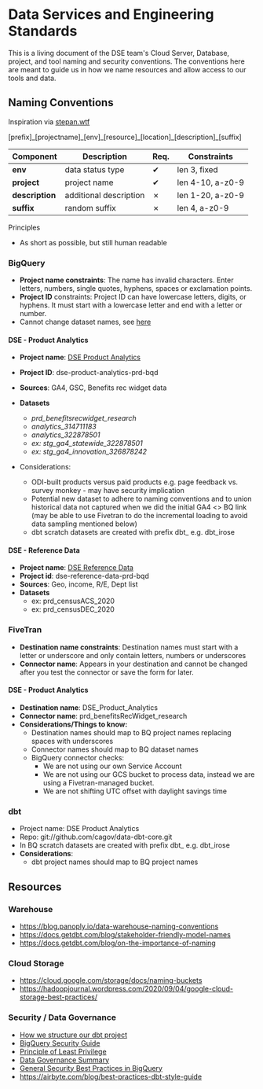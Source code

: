 # Data Services and Engineering Standards

This is a living document of the DSE team's Cloud Server, Database, project, and tool naming and security conventions. The conventions here are meant to guide us in how we name resources and allow access to our tools and data.

## Naming Conventions 

Inspiration via [stepan.wtf](https://stepan.wtf/cloud-naming-convention/)

[prefix]\_[projectname]\_[env]\_[resource]\_[location]\_[description]\_[suffix]

| **Component** | **Description** | **Req.** | **Constraints** |
| ------------- | ------------- | ------------- | ------------- |
**env** | data status type | ✔ | len 3, fixed
**project** | project name | ✔ | len 4-10, a-z0-9
**description** | additional description | ✗ | len 1-20, a-z0-9
**suffix** | random suffix | ✗ | len 4, a-z0-9


Principles
- As short as possible, but still human readable

### BigQuery
- **Project name constraints**: The name has invalid characters. Enter letters, numbers, single quotes, hyphens, spaces or exclamation points.
- **Project ID** constraints: Project ID can have lowercase letters, digits, or hyphens. It must start with a lowercase letter and end with a letter or number.
- Cannot change dataset names, see [here](https://stackoverflow.com/questions/22692905/rename-datasets-in-bigquery)

#### DSE - Product Analytics

- **Project name**: [DSE Product Analytics](https://console.cloud.google.com/welcome?project=dse-product-analytics-prd-bqd)
- **Project ID**: dse-product-analytics-prd-bqd
- **Sources**: GA4, GSC, Benefits rec widget data
- **Datasets**
   - _prd_benefitsrecwidget_research_
   - _analytics_314711183_
   - _analytics_322878501_
   - _ex: stg_ga4_statewide_322878501_
   - _ex: stg_ga4_innovation_326878242_

- Considerations: 
   - ODI-built products versus paid products e.g. page feedback vs. survey monkey - may have security implication
   - Potential new dataset to adhere to naming conventions and to union historical data not captured when we did the initial GA4 <> BQ link (may be able to use Fivetran to do the incremental loading to avoid data sampling mentioned below)
   - dbt scratch datasets are created with prefix dbt_<first name initial><last name> e.g. dbt_irose 

#### DSE - Reference Data

- **Project name**: [DSE Reference Data](https://console.cloud.google.com/welcome?project=dse-reference-data-prd-bqd)
- **Project id**: dse-reference-data-prd-bqd
- **Sources**: Geo, income, R/E, Dept list
- **Datasets**
   - ex: prd_censusACS_2020
   - ex: prd_censusDEC_2020

### FiveTran

- **Destination name constraints**: Destination names must start with a letter or underscore and only contain letters, numbers or underscores
- **Connector name**: Appears in your destination and cannot be changed after you test the connector or save the form for later.

#### DSE - Product Analytics
- **Destination name**: DSE_Product_Analytics
- **Connector name**: prd_benefitsRecWidget_research
- **Considerations/Things to know:**
   - Destination names should map to BQ project names replacing spaces with underscores
   - Connector names should map to BQ dataset names
   - BigQuery connector checks:
      - We are not using our own Service Account
      - We are not using our GCS bucket to process data, instead we are using a Fivetran-managed bucket.
      - We are not shifting UTC offset with daylight savings time

### dbt

- Project name: DSE Product Analytics
- Repo: git://github.com/cagov/data-dbt-core.git
- In BQ scratch datasets are created with prefix dbt_<first name initial><last name> e.g. dbt_irose 
- **Considerations**:
    - dbt project names should map to BQ project names

## Resources
### Warehouse
- https://blog.panoply.io/data-warehouse-naming-conventions 
- https://docs.getdbt.com/blog/stakeholder-friendly-model-names 
- https://docs.getdbt.com/blog/on-the-importance-of-naming 

### Cloud Storage
- https://cloud.google.com/storage/docs/naming-buckets 
- https://hadoopjournal.wordpress.com/2020/09/04/google-cloud-storage-best-practices/ 

### Security / Data Governance
- [How we structure our dbt project](https://docs.getdbt.com/guides/best-practices/how-we-structure/1-guide-overview)
- [BigQuery Security Guide](https://cloud.google.com/bigquery/docs/data-governance)
- [Principle of Least Privilege](https://cloud.google.com/blog/products/identity-security/dont-get-pwned-practicing-the-principle-of-least-privilege) 
- [Data Governance Summary](https://cloud.google.com/bigquery/docs/data-governance-summary)
- [General Security Best Practices in BigQuery](https://towardsdatascience.com/6-best-practices-for-managing-data-access-to-bigquery-4396b0a3cfba)
- https://airbyte.com/blog/best-practices-dbt-style-guide